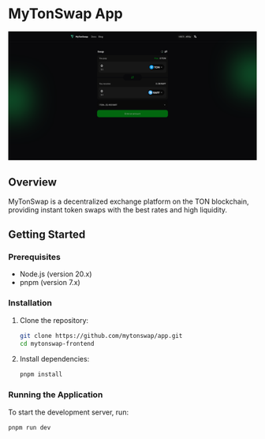 # MyTonSwap App

![MyTonSwap Preview](assets/image.png)

## Overview

MyTonSwap is a decentralized exchange platform on the TON blockchain, providing instant token swaps with the best rates and high liquidity.

## Getting Started

### Prerequisites

-   Node.js (version 20.x)
-   pnpm (version 7.x)

### Installation

1. Clone the repository:

    ```sh
    git clone https://github.com/mytonswap/app.git
    cd mytonswap-frontend
    ```

2. Install dependencies:
    ```sh
    pnpm install
    ```

### Running the Application

To start the development server, run:

```sh
pnpm run dev
```
